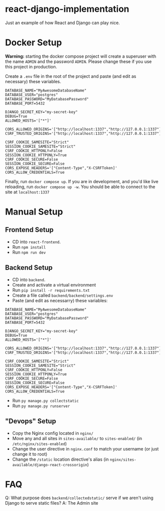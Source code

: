 # react-django-implementation

Just an example of how React and Django can play nice.

# Docker Setup

**Warning:** starting the docker compose project will create a superuser with the name `ADMIN` and the password `ADMIN`. Please change these if you use this project in production.

Create a `.env` file in the root of the project and paste (and edit as necessary) these variables.

```
DATABASE_NAME="MyAwesomeDatabaseName"
DATABASE_USER="postgres"
DATABASE_PASSWORD="MyDatabasePassword"
DATABASE_PORT=5432

DJANGO_SECRET_KEY="my-secret-key"
DEBUG=True
ALLOWED_HOSTS='["*"]'

CORS_ALLOWED_ORIGINS='["http://localhost:1337","http://127.0.0.1:1337"]'
CSRF_TRUSTED_ORIGINS='["http://localhost:1337","http://127.0.0.1:1337"]'

CSRF_COOKIE_SAMESITE="Strict"
SESSION_COOKIE_SAMESITE="Strict"
CSRF_COOKIE_HTTPONLY=False
SESSION_COOKIE_HTTPONLY=True
CSRF_COOKIE_SECURE=False
SESSION_COOKIE_SECURE=False
CORS_EXPOSE_HEADERS='["Content-Type","X-CSRFToken]'
CORS_ALLOW_CREDENTIALS=True
```

Finally, run `docker compose up`. If you are in development, and you'd like live reloading, run `docker compose up -w`. You should be able to connect to the site at `localhost:1337`

# Manual Setup

## Frontend Setup

- CD into `react-frontend`.
- Run `npm install`
- Run `npm run dev`

## Backend Setup

- CD into `backend`.
- Create and activate a virtual environment
- Run `pip install -r requirements.txt`
- Create a file called `backend/backend/settings.env`
- Paste (and edit as necessarry) these variables:

```
DATABASE_NAME="MyAwesomeDatabaseName"
DATABASE_USER="postgres"
DATABASE_PASSWORD="MyDatabasePassword"
DATABASE_PORT=5432

DJANGO_SECRET_KEY="my-secret-key"
DEBUG=True
ALLOWED_HOSTS='["*"]'

CORS_ALLOWED_ORIGINS='["http://localhost:1337","http://127.0.0.1:1337"]'
CSRF_TRUSTED_ORIGINS='["http://localhost:1337","http://127.0.0.1:1337"]'

CSRF_COOKIE_SAMESITE="Strict"
SESSION_COOKIE_SAMESITE="Strict"
CSRF_COOKIE_HTTPONLY=False
SESSION_COOKIE_HTTPONLY=True
CSRF_COOKIE_SECURE=False
SESSION_COOKIE_SECURE=False
CORS_EXPOSE_HEADERS='["Content-Type","X-CSRFToken]'
CORS_ALLOW_CREDENTIALS=True
```

- Run `py manage.py collectstatic`
- Run `py manage.py runserver`

## "Devops" Setup

- Copy the Nginx config located in `nginx/`
- Move any and all sites in `sites-available/` to `sites-enabled/` (in `/etc/nginx/sites-enabled`)
- Change the user directive in `nginx.conf` to match your username (or just change it to root)
- Change the `/static` location directive's alias (in `nginx/sites-available/django-react-crossorigin`)

# FAQ

Q: What purpose does `backend/collectedstatic/` serve if we aren't using Django to serve static files?
A: The Admin site
